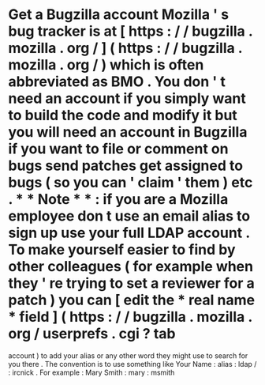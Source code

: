 #
Get
a
Bugzilla
account
Mozilla
'
s
bug
tracker
is
at
[
https
:
/
/
bugzilla
.
mozilla
.
org
/
]
(
https
:
/
/
bugzilla
.
mozilla
.
org
/
)
which
is
often
abbreviated
as
BMO
.
You
don
'
t
need
an
account
if
you
simply
want
to
build
the
code
and
modify
it
but
you
will
need
an
account
in
Bugzilla
if
you
want
to
file
or
comment
on
bugs
send
patches
get
assigned
to
bugs
(
so
you
can
'
claim
'
them
)
etc
.
*
*
Note
*
*
:
if
you
are
a
Mozilla
employee
don
t
use
an
email
alias
to
sign
up
use
your
full
LDAP
account
.
To
make
yourself
easier
to
find
by
other
colleagues
(
for
example
when
they
'
re
trying
to
set
a
reviewer
for
a
patch
)
you
can
[
edit
the
*
real
name
*
field
]
(
https
:
/
/
bugzilla
.
mozilla
.
org
/
userprefs
.
cgi
?
tab
=
account
)
to
add
your
alias
or
any
other
word
they
might
use
to
search
for
you
there
.
The
convention
is
to
use
something
like
Your
Name
:
alias
:
ldap
/
:
ircnick
.
For
example
:
Mary
Smith
:
mary
:
msmith
